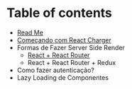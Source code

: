 # Table of contents

* [Read Me](README.md)
* [Começando com React Charger](comecando-com-react-charger.md)
* Formas de Fazer Server Side Render
  * [React + React Router](untitled/untitled-1.md)
  * React + React Router + Redux
* Como fazer autenticação?
* Lazy Loading de Componentes

